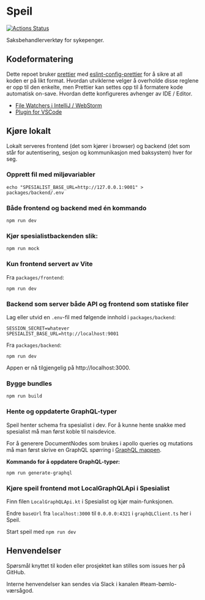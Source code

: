 # Speil

[![Actions Status](https://github.com/navikt/helse-speil/workflows/master/badge.svg)](https://github.com/navikt/helse-speil/actions)

Saksbehandlerverktøy for sykepenger.

## Kodeformatering

Dette repoet bruker [prettier](https://prettier.io/) med [eslint-config-prettier](https://github.com/prettier/eslint-config-prettier)
for å sikre at all koden er på likt format. Hvordan utviklerne velger å overholde disse reglene er opp til den enkelte, men
Prettier kan settes opp til å formatere kode automatisk on-save. Hvordan dette konfigureres avhenger av IDE / Editor.

-   [File Watchers i IntelliJ / WebStorm](https://prettier.io/docs/en/webstorm.html)
-   [Plugin for VSCode](https://github.com/prettier/prettier-vscode)

## Kjøre lokalt

Lokalt serveres frontend (det som kjører i browser) og backend (det som står for autentisering, sesjon og kommunikasjon med baksystem) hver for seg.

### Opprett fil med miljøvariabler

```shell
echo "SPESIALIST_BASE_URL=http://127.0.0.1:9001" > packages/backend/.env
```

### Både frontend og backend med én kommando

```shell
npm run dev
```

### Kjør spesialistbackenden slik:

```shell
npm run mock
```

### Kun frontend servert av Vite

Fra `packages/frontend`:

```shell
npm run dev
```

### Backend som server både API og frontend som statiske filer

Lag eller utvid en `.env`-fil med følgende innhold i `packages/backend`:

```
SESSION_SECRET=whatever
SPESIALIST_BASE_URL=http://localhost:9001
```

Fra `packages/backend`:

```shell
npm run dev
```

Appen er nå tilgjengelig på http://localhost:3000.

### Bygge bundles

```shell
npm run build
```

### Hente og oppdaterte GraphQL-typer

Speil henter schema fra spesialist i dev. For å kunne hente snakke med spesialist må man først koble til naisdevice.

For å generere DocumentNodes som brukes i apollo queries og mutations må man først skrive en GraphQL spørring i [GraphQL mappen](packages/frontend/io/graphql).

**Kommando for å oppdatere GraphQL-typer:**

```shell
npm run generate-graphql
```

### Kjøre speil frontend mot LocalGraphQLApi i Spesialist

Finn filen `LocalGraphQLApi.kt` i Spesialist og kjør main-funksjonen.

Endre `baseUrl` fra `localhost:3000` til `0.0.0.0:4321` i `graphQLClient.ts` her i Speil.

Start speil med `npm run dev`

## Henvendelser

Spørsmål knyttet til koden eller prosjektet kan stilles som issues her på GitHub.

Interne henvendelser kan sendes via Slack i kanalen #team-bømlo-værsågod.

